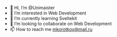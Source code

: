 - 👋 Hi, I’m @Unimaister
- 👀 I’m interested in Web Development
- 🌱 I’m currently learning Sveltekit
- 💞️ I’m looking to collaborate on Web Development
- 📫 How to reach me mkorotkov@mail.ru


<!---
Unimaister/Unimaister is a ✨ special ✨ repository because its `README.md` (this file) appears on your GitHub profile.
You can click the Preview link to take a look at your changes.
--->
